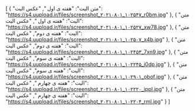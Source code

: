 [
  {
    "متن الیت": "هفته ی اول ",
    "عکس الیت": "https://s4.uupload.ir/files/screenshot_۲۰۲۱۰۸۰۱_۱۰۲۵۴۷_r0bm.jpg"
  },
  {
    "متن الیت": "هفته ی اول ",
    "عکس الیت": "https://s4.uupload.ir/files/screenshot_۲۰۲۱۰۸۰۱_۱۰۲۵۲۷_xw78.jpg"
  },
  {
    "متن الیت": "هفته ی دوم",
    "عکس الیت": "https://s4.uupload.ir/files/screenshot_۲۰۲۱۰۸۰۱_۱۰۲۵۰۷_x4b.jpg"
  },
  {
    "متن الیت": "هفته ی دوم",
    "عکس الیت": "https://s4.uupload.ir/files/screenshot_۲۰۲۱۰۸۰۱_۱۰۲۴۵۳_7xn9.jpg"
  },
  {
    "متن الیت": "هفته ی سوم",
    "عکس الیت": "https://s4.uupload.ir/files/screenshot_۲۰۲۱۰۸۰۱_۱۰۲۲۴۵_i0dp.jpg"
  },
  {
    "متن الیت": "هفته ی سوم",
    "عکس الیت": "https://s4.uupload.ir/files/screenshot_۲۰۲۱۰۸۰۱_۱۰۲۹۰۱_obof.jpg"
  },
  {
    "متن الیت": "هفته ی چهارم ",
    "عکس الیت": "https://s4.uupload.ir/files/screenshot_۲۰۲۱۰۸۰۱_۱۰۲۲۲۰_ippl.jpg"
  },
  {
    "متن الیت": "هفته ی چهارم ",
    "عکس الیت": "https://s4.uupload.ir/files/screenshot_۲۰۲۱۰۸۰۱_۱۰۲۲۰۴_rml.jpg"
  }
]
